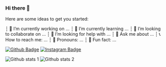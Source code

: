 ### Hi there 👋

Here are some ideas to get you started:

┆ 🔨 I’m currently working on ...
┆ 📄 I’m currently learning ...
┆ 👥 I’m looking to collaborate on ...
┆ 🤔 I’m looking for help with ...
┆ 👤 Ask me about ...
┆ 📞 How to reach me: ...
┆ 🎩 Pronouns: ...
┆ 🔑 Fun fact: ...

[![Github Badge](https://img.shields.io/badge/-Github-000?style=flat-square&labelColor=000&logo=Github&logoColor=white&link=link)](https://github.com/Bercanca4) 
[![Instagram Badge](https://img.shields.io/badge/-Instagram-C13584?style=flat-square&labelColor=C13584&logo=instagram&logoColor=white&link=link)](https://www.instagram.com/its.beco/) 




![Github stats 1](https://github-readme-stats.vercel.app/api?username=bercanca4&show_icons=true&theme=gradient) 
![Github stats 2](https://github-readme-stats.vercel.app/api?username=bercanca4&show_icons=true&theme=radical)
